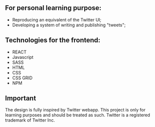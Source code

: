 ## For personal learning purpose:

- Reproducing an equivalent of the Twitter UI;
- Developing a system of writing and publishing "tweets";


## Technologies for the frontend:

- REACT
- Javascript
- SASS
- HTML
- CSS
- CSS GRID
- NPM


## Important
The design is fully inspired by Twitter webapp.
This project is only for learning purposes and should be treated as such. Twitter is a registered trademark of Twitter Inc.


 